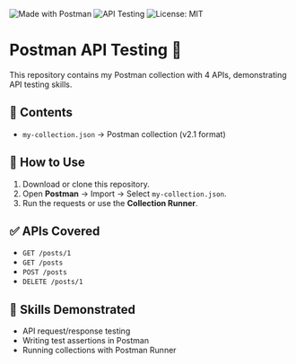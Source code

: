 ![Made with Postman](https://img.shields.io/badge/Made%20with-Postman-orange?logo=postman)
![API Testing](https://img.shields.io/badge/API-Testing-blue)
![License: MIT](https://img.shields.io/badge/License-MIT-green)

# Postman API Testing 🚀

This repository contains my Postman collection with 4 APIs, demonstrating API testing skills.

## 📂 Contents
- `my-collection.json` → Postman collection (v2.1 format)

## 🚀 How to Use
1. Download or clone this repository.
2. Open **Postman** → Import → Select `my-collection.json`.
3. Run the requests or use the **Collection Runner**.

## ✅ APIs Covered
- `GET /posts/1`
- `GET /posts`
- `POST /posts`
- `DELETE /posts/1`

## 🧪 Skills Demonstrated
- API request/response testing  
- Writing test assertions in Postman  
- Running collections with Postman Runner  
